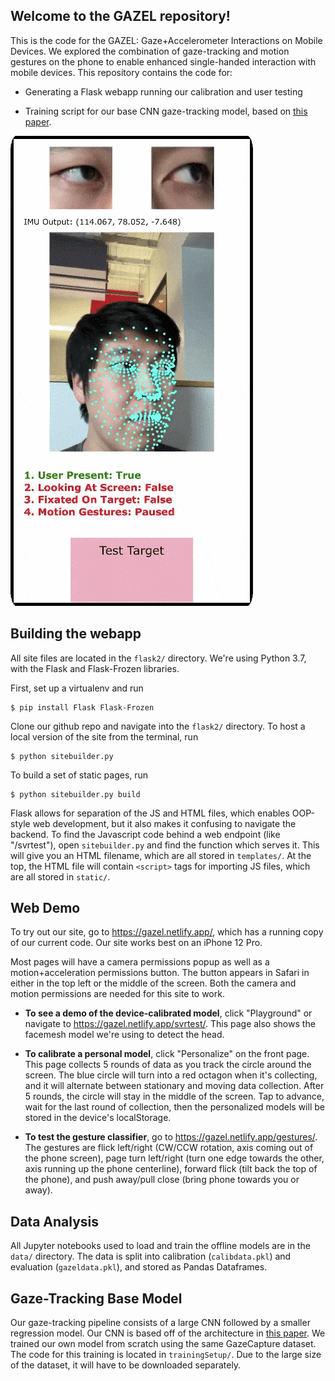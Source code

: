 ## Welcome to the GAZEL repository!

This is the code for the GAZEL: Gaze+Accelerometer Interactions on Mobile Devices. We explored the combination of gaze-tracking and motion gestures on the phone to enable enhanced single-handed interaction with mobile devices. This repository contains the code for:

- Generating a Flask webapp running our calibration and user testing

- Training script for our base CNN gaze-tracking model, based on [this paper](https://www.nature.com/articles/s41467-020-18360-5).

![GAZEL](/media/gazel.gif)

## Building the webapp
All site files are located in the `flask2/` directory. We're using Python 3.7, with the Flask and Flask-Frozen libraries. 

First, set up a virtualenv and run 

    $ pip install Flask Flask-Frozen

Clone our github repo and navigate into the `flask2/` directory. 
To host a local version of the site from the terminal, run


    $ python sitebuilder.py


To build a set of static pages, run 

    $ python sitebuilder.py build

Flask allows for separation of the JS and HTML files, which enables OOP-style web development, but it also makes it confusing to navigate the backend. To find the Javascript code behind a web endpoint (like "/svrtest"), open `sitebuilder.py` and find the function which serves it. This will give you an HTML filename, which are all stored in `templates/`. At the top, the HTML file will contain `<script>` tags for importing JS files, which are all stored in `static/`.

## Web Demo
To try out our site, go to https://gazel.netlify.app/, which has a running copy of our current code. Our site works best on an iPhone 12 Pro.

Most pages will have a camera permissions popup as well as a motion+acceleration permissions button. The button appears in Safari in either in the top left or the middle of the screen. Both the camera and motion permissions are needed for this site to work. 

- **To see a demo of the device-calibrated model**, click "Playground" or navigate to https://gazel.netlify.app/svrtest/. This page also shows the facemesh model we're using to detect the head.

- **To calibrate a personal model**, click "Personalize" on the front page. This page collects 5 rounds of data as you track the circle around the screen. The blue circle will turn into a red octagon when it's collecting, and it will alternate between stationary and moving data collection. After 5 rounds, the circle will stay in the middle of the screen. Tap to advance, wait for the last round of collection, then the personalized models will be stored in the device's localStorage. 

- **To test the gesture classifier**, go to https://gazel.netlify.app/gestures/. The gestures are flick left/right (CW/CCW rotation, axis coming out of the phone screen), page turn left/right (turn one edge towards the other, axis running up the phone centerline), forward flick (tilt back the top of the phone), and push away/pull close (bring phone towards you or away).


## Data Analysis 
All Jupyter notebooks used to load and train the offline models are in the `data/` directory. The data is split into calibration (`calibdata.pkl`) and evaluation (`gazeldata.pkl`), and stored as Pandas Dataframes.


## Gaze-Tracking Base Model 
Our gaze-tracking pipeline consists of a large CNN followed by a smaller regression model. Our CNN is based off of the architecture in [this paper](https://www.nature.com/articles/s41467-020-18360-5). We trained our own model from scratch using the same GazeCapture dataset. The code for this training is located in `trainingSetup/`. Due to the large size of the dataset, it will have to be downloaded separately. 


